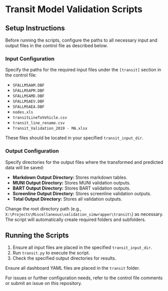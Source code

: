 # Transit Model Validation Scripts

## Setup Instructions

Before running the scripts, configure the paths to all necessary input and output files in the control file as described below.

### Input Configuration

Specify the paths for the required input files under the `[transit]` section in the control file:

- `SFALLMSAAM.DBF`
- `SFALLMSAPM.DBF`
- `SFALLMSAMD.DBF`
- `SFALLMSAEV.DBF`
- `SFALLMSAEA.DBF`
- `nodes.xls`
- `transitLineToVehicle.csv`
- `transit_line_rename.csv`
- `Transit_Validation_2019 - MA.xlsx`

These files should be located in your specified `transit_input_dir`.

### Output Configuration

Specify directories for the output files where the transformed and predicted data will be saved:

- **Markdown Output Directory:** Stores markdown tables.
- **MUNI Output Directory:** Stores MUNI validation outputs.
- **BART Output Directory:** Stores BART validation outputs.
- **Screenline Output Directory:** Stores screenline validation outputs.
- **Total Output Directory:** Stores all validation outputs.

Change the root directory path (e.g., `X:\Projects\Miscellaneous\validation_simwrapper\transit\`) as necessary. The script will automatically create required folders and subfolders.

## Running the Scripts

1. Ensure all input files are placed in the specified `transit_input_dir`.
2. Run `transit.py` to execute the script.
3. Check the specified output directories for results.

Ensure all dashboard YAML files are placed in the `transit` folder.

For issues or further configuration needs, refer to the control file comments or submit an issue on this repository.
